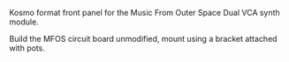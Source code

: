 Kosmo format front panel for the Music From Outer Space Dual VCA synth module.

Build the MFOS circuit board unmodified, mount using a bracket attached with pots. 